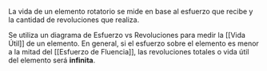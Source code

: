 
La vida de un elemento rotatorio se mide en base al esfuerzo que recibe y la cantidad de revoluciones que realiza.

Se utiliza un diagrama de Esfuerzo vs Revoluciones para medir la [[Vida Útil]] de un elemento. En general, si el esfuerzo sobre el elemento es menor a la mitad del [[Esfuerzo de Fluencia]], las revoluciones totales o vida útil del elemento será **infinita**.

